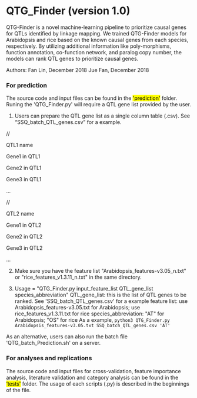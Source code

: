 # QTG_Finder (version 1.0)

QTG-Finder is a novel machine-learning pipeline to prioritize causal genes for QTLs identified by linkage mapping. We trained QTG-Finder models for Arabidopsis and rice based on the known causal genes from each species, respectively. By utilizing additional information like poly-morphisms, function annotation, co-function network, and paralog copy number, the models can rank QTL genes to prioritize causal genes.


Authors: Fan Lin, December 2018
         Jue Fan, December 2018

### For prediction

The source code and input files can be found in the <mark>'prediction'</mark> folder. Runing the 'QTG_Finder.py' will require a QTL gene list provided by the user.

1. Users can prepare the QTL gene list as a single column table (.csv). See “SSQ_batch_QTL_genes.csv” for a example.

// 

QTL1 name

Gene1 in QTL1

Gene2 in QTL1

Gene3 in QTL1

… 

// 

QTL2 name 

Gene1 in QTL2

Gene2 in QTL2

Gene3 in QTL2 

…

2. Make sure you have the feature list "Arabidopsis_features-v3.05_n.txt" or "rice_features_v1.3.11_n.txt" in the same directory.

3. Usage = "QTG_Finder.py input_feature_list QTL_gene_list species_abbreviation"
QTL_gene_list: this is the list of QTL genes to be ranked. See 'SSQ_batch_QTL_genes.csv' for a example
feature list: use Arabidopsis_features-v3.05.txt for Arabidopsis; use rice_features_v1.3.11.txt for rice
species_abbreviation: "AT" for Arabidopsis; "OS" for rice
As a example, ```python3 QTG_Finder.py Arabidopsis_features-v3.05.txt SSQ_batch_QTL_genes.csv 'AT'```


As an alternative, users can also run the batch file 'QTG_batch_Prediction.sh' on a server.



### For analyses and replications

The source code and input files for cross-validation, feature importance analysis, literature validation and category analysis can be found in the <mark>‘tests'</mark> folder. The usage of each scripts (.py) is described in the beginnings of the file.

